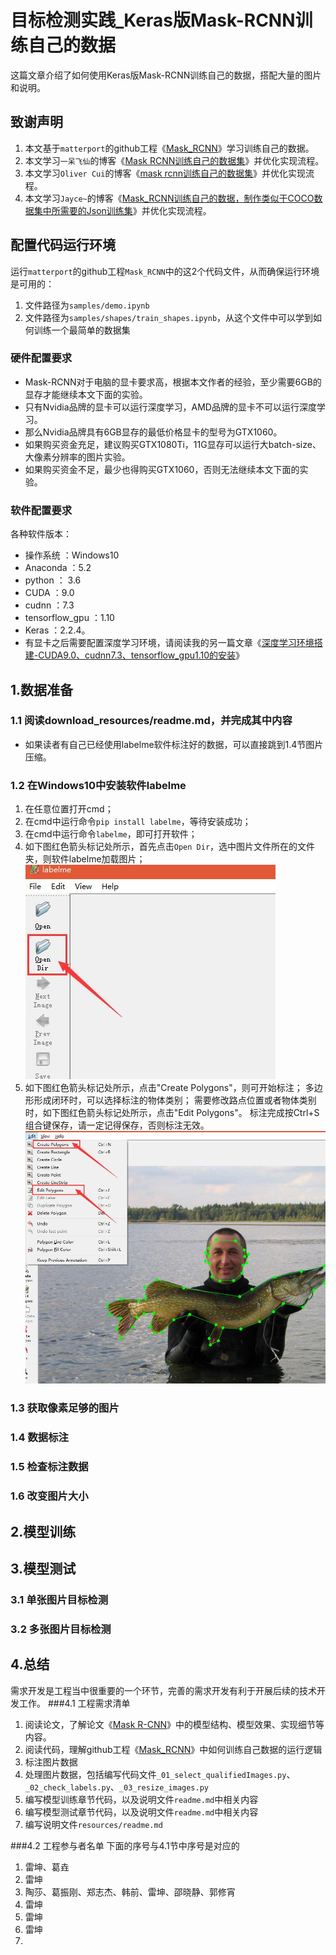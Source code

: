 # 目标检测实践_Keras版Mask-RCNN训练自己的数据
这篇文章介绍了如何使用Keras版Mask-RCNN训练自己的数据，搭配大量的图片和说明。

## 致谢声明
1. 本文基于`matterport`的github工程《[Mask_RCNN](https://github.com/matterport/Mask_RCNN )》学习训练自己的数据。
2. 本文学习`一呆飞仙`的博客《[Mask RCNN训练自己的数据集](https://blog.csdn.net/l297969586/article/details/79140840 )》并优化实现流程。
3. 本文学习`Oliver Cui`的博客《[mask rcnn训练自己的数据集](https://blog.csdn.net/qq_29462849/article/details/81037343 )》并优化实现流程。
4. 本文学习`Jayce~`的博客《[Mask_RCNN训练自己的数据，制作类似于COCO数据集中所需要的Json训练集](https://blog.csdn.net/qq_15969343/article/details/80167215 )》并优化实现流程。

## 配置代码运行环境
运行`matterport`的github工程`Mask_RCNN`中的这2个代码文件，从而确保运行环境是可用的：
1. 文件路径为`samples/demo.ipynb`
2. 文件路径为`samples/shapes/train_shapes.ipynb`，从这个文件中可以学到如何训练一个最简单的数据集
### 硬件配置要求
* Mask-RCNN对于电脑的显卡要求高，根据本文作者的经验，至少需要6GB的显存才能继续本文下面的实验。
* 只有Nvidia品牌的显卡可以运行深度学习，AMD品牌的显卡不可以运行深度学习。
* 那么Nvidia品牌具有6GB显存的最低价格显卡的型号为GTX1060。
* 如果购买资金充足，建议购买GTX1080Ti，11G显存可以运行大batch-size、大像素分辨率的图片实验。
* 如果购买资金不足，最少也得购买GTX1060，否则无法继续本文下面的实验。
### 软件配置要求
各种软件版本：
* 操作系统 ：Windows10
* Anaconda ：5.2
* python ： 3.6
* CUDA ：9.0
* cudnn ：7.3
* tensorflow_gpu ：1.10
* Keras ：2.2.4。
* 有显卡之后需要配置深度学习环境，请阅读我的另一篇文章《[深度学习环境搭建-CUDA9.0、cudnn7.3、tensorflow_gpu1.10的安装](https://www.jianshu.com/p/4ebaa78e0233)》

## 1.数据准备
### 1.1 阅读download_resources/readme.md，并完成其中内容
* 如果读者有自己已经使用labelme软件标注好的数据，可以直接跳到1.4节图片压缩。
### 1.2 在Windows10中安装软件labelme
1. 在任意位置打开cmd；
2. 在cmd中运行命令`pip install labelme`，等待安装成功；
3. 在cmd中运行命令`labelme`，即可打开软件；
4. 如下图红色箭头标记处所示，首先点击`Open Dir`，选中图片文件所在的文件夹，则软件labelme加载图片；
![点击Open_Dir.jpg](markdown_images/01.jpg)
5. 如下图红色箭头标记处所示，点击"Create Polygons"，则可开始标注；
  多边形形成闭环时，可以选择标注的物体类别；
  需要修改路点位置或者物体类别时，如下图红色箭头标记处所示，点击"Edit Polygons"。
  标注完成按Ctrl+S组合键保存，请一定记得保存，否则标注无效。
![点击Create_Polygons.jpg](markdown_images/02.jpg)
### 1.3 获取像素足够的图片

### 1.4 数据标注 

### 1.5 检查标注数据

### 1.6 改变图片大小


## 2.模型训练


## 3.模型测试

### 3.1 单张图片目标检测

### 3.2 多张图片目标检测


## 4.总结
需求开发是工程当中很重要的一个环节，完善的需求开发有利于开展后续的技术开发工作。
###4.1 工程需求清单
1. 阅读论文，了解论文《[Mask R-CNN](https://arxiv.org/pdf/1703.06870 )》中的模型结构、模型效果、实现细节等内容。
2. 阅读代码，理解github工程《[Mask_RCNN](https://github.com/matterport/Mask_RCNN )》中如何训练自己数据的运行逻辑
3. 标注图片数据
4. 处理图片数据，包括编写代码文件`_01_select_qualifiedImages.py`、`_02_check_labels.py`、`_03_resize_images.py`
5. 编写模型训练章节代码，以及说明文件`readme.md`中相关内容
6. 编写模型测试章节代码，以及说明文件`readme.md`中相关内容
7. 编写说明文件`resources/readme.md`

###4.2 工程参与者名单
下面的序号与4.1节中序号是对应的
1. 雷坤、葛垚
2. 雷坤
3. 陶莎、葛振刚、郑志杰、韩前、雷坤、邵晓静、郭修宵
4. 雷坤
5. 雷坤
6. 雷坤
7. 
